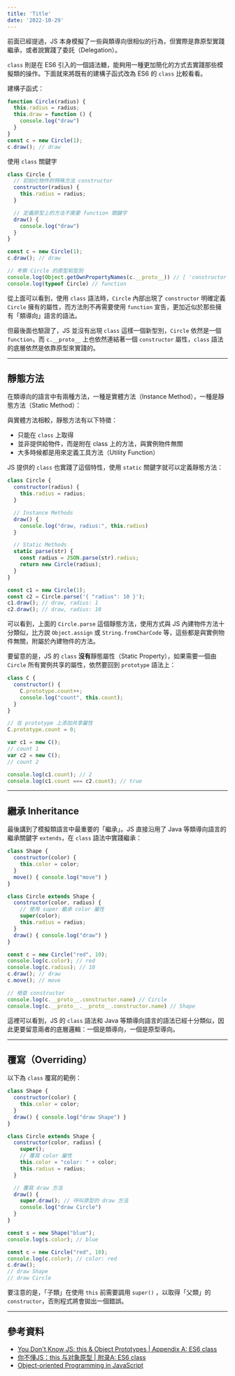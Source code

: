 ```yaml
---
title: 'Title'
date: '2022-10-29'
---
```


前面已經提過，JS 本身模擬了一些與類導向很相似的行為，但實際是靠原型實踐繼承，或者說實踐了委託（Delegation）。

`class` 則是在 ES6 引入的一個語法糖，能夠用一種更加簡化的方式去實踐那些模擬類的操作。下面就來將既有的建構子函式改為 ES6 的 `class` 比較看看。

建構子函式：
```js
function Circle(radius) {
  this.radius = radius;
  this.draw = function () {
    console.log("draw")
  }
}
const c = new Circle(1);
c.draw(); // draw
```

使用 `class` 關鍵字
```js
class Circle {
  // 初始化物件的特殊方法 constructor
  constructor(radius) {
    this.radius = radius;
  }

  // 定義原型上的方法不需要 function 關鍵字
  draw() {
    console.log("draw")
  }
}

const c = new Circle(1);
c.draw(); // draw

// 考察 Circle 的原型和型別
console.log(Object.getOwnPropertyNames(c.__proto__)) // [ 'constructor', 'draw' ]
console.log(typeof Circle) // function
```

從上面可以看到，使用 `class` 語法時，`Circle` 內部出現了 `constructor` 明確定義 `Circle` 擁有的屬性，而方法則不再需要使用 `function` 宣告，更加近似於那些擁有「類導向」語言的語法。

但最後面也驗證了，JS 並沒有出現 `class` 這樣一個新型別，`Circle` 依然是一個 `function`，而 `c.__proto__` 上也依然連結著一個 `constructor` 屬性，`class` 語法的底層依然是依靠原型來實踐的。

---

## 靜態方法
在類導向的語言中有兩種方法，一種是實體方法（Instance Method），一種是靜態方法（Static Method）：

與實體方法相較，靜態方法有以下特徵：
- 只能在 `class` 上取得
- 並非提供給物件，而是附在 class 上的方法，與實例物件無關
- 大多時候都是用來定義工具方法（Utility Function）

JS 提供的 `class` 也實踐了這個特性，使用 `static` 關鍵字就可以定義靜態方法：

```js
class Circle {
  constructor(radius) {
    this.radius = radius;
  }

  // Instance Methods
  draw() {
    console.log("draw, radius:", this.radius)
  }

  // Static Methods
  static parse(str) {
    const radius = JSON.parse(str).radius;
    return new Circle(radius);
  }
}

const c1 = new Circle(1);
const c2 = Circle.parse('{ "radius": 10 }');
c1.draw(); // draw, radius: 1
c2.draw(); // draw, radius: 10
```

可以看到，上面的 `Circle.parse` 這個靜態方法，使用方式與 JS 內建物件方法十分類似，比方說 `Object.assign` 或 `String.fromCharCode` 等，這些都是與實例物件無關，附屬於內建物件的方法。

要留意的是，JS 的 `class` **沒有**靜態屬性（Static Property），如果需要一個由 `Circle` 所有實例共享的屬性，依然要回到 `prototype` 語法上：

```js
class C {
  constructor() {
    C.prototype.count++;
    console.log("count", this.count);
  }
}

// 在 prototype 上添加共享屬性
C.prototype.count = 0;

var c1 = new C();
// count 1
var c2 = new C();
// count 2

console.log(c1.count); // 2
console.log(c1.count === c2.count); // true
```

---

## 繼承 Inheritance

最後講到了模擬類語言中最重要的「繼承」。JS 直接沿用了 Java 等類導向語言的繼承關鍵字 `extends`，在 `class` 語法中實踐繼承：

```js
class Shape {
  constructor(color) {
    this.color = color;
  }
  move() { console.log("move") }
}

class Circle extends Shape {
  constructor(color, radius) {
    // 使用 super 繼承 color 屬性
    super(color);
    this.radius = radius;
  }
  draw() { console.log("draw") }
}

const c = new Circle("red", 10);
console.log(c.color); // red
console.log(c.radius); // 10
c.draw(); // draw
c.move(); // move

// 檢查 constructor
console.log(c.__proto__.constructor.name) // Circle
console.log(c.__proto__.__proto__.constructor.name) // Shape
```

這裡可以看到，JS 的 `class` 語法和 Java 等類導向語言的語法已經十分類似，因此更要留意兩者的底層邏輯：一個是類導向，一個是原型導向。

---

## 覆寫（Overriding）

以下為 `class` 覆寫的範例：
```js
class Shape {
  constructor(color) {
    this.color = color;
  }
  draw() { console.log("draw Shape") }
}

class Circle extends Shape {
  constructor(color, radius) {
    super();
    // 覆寫 color 屬性
    this.color = "color: " + color;
    this.radius = radius;
  }

  // 覆寫 draw 方法
  draw() {
    super.draw(); // 呼叫原型的 draw 方法
    console.log("draw Circle")
  }
}

const s = new Shape("blue");
console.log(s.color); // blue

const c = new Circle("red", 10);
console.log(c.color); // color: red
c.draw();
// draw Shape
// draw Circle
```

要注意的是，「子類」在使用 `this` 前需要調用 `super()` ，以取得「父類」的 `constructor`，否則程式將會拋出一個錯誤。

---

## 參考資料
- [You Don't Know JS: this & Object Prototypes | Appendix A: ES6 class](https://github.com/getify/You-Dont-Know-JS/blob/1st-ed/this%20%26%20object%20prototypes/apA.md)
- [你不懂JS：this 与对象原型 | 附录A: ES6 class](https://github.com/CuiFi/You-Dont-Know-JS-CN/blob/master/this%20%26%20object%20prototypes/apA.md)
- [Object-oriented Programming in JavaScript](https://www.udemy.com/course/javascript-object-oriented-programming/)
